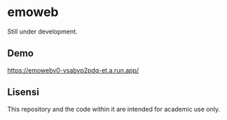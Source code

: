 # emoweb
Still under development.

## Demo 
https://emowebv0-vsabvp2pdq-et.a.run.app/

## Lisensi
This repository and the code within it are intended for academic use only.
